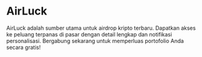# AirLuck
AirLuck adalah sumber utama untuk airdrop kripto terbaru. Dapatkan akses ke peluang terpanas di pasar dengan detail lengkap dan notifikasi personalisasi. Bergabung sekarang untuk memperluas portofolio Anda secara gratis!
